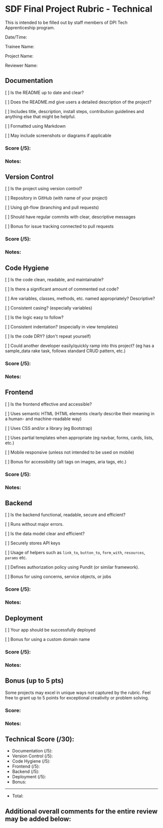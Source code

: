 # SDF Final Project Rubric - Technical

This is intended to be filled out by staff members of DPI Tech Apprenticeship program.

Date/Time:

Trainee Name:

Project Name:

Reviewer Name:

## Documentation
[ ] Is the README up to date and clear?

[ ] Does the README.md give users a detailed description of the project?

[ ] Includes title, description, install steps, contribution guidelines and anything else that might be helpful.

[ ] Formatted using Markdown

[ ] May include screenshots or diagrams if applicable

### Score (/5):

### Notes:

## Version Control
[ ] Is the project using version control?

[ ] Repository in GitHub (with name of your project)

[ ] Using git-flow (branching and pull requests)

[ ] Should have regular commits with clear, descriptive messages

[ ] Bonus for issue tracking connected to pull requests

### Score (/5):

### Notes:

## Code Hygiene
[ ] Is the code clean, readable, and maintainable?

[ ] Is there a significant amount of commented out code?

[ ] Are variables, classes, methods, etc. named appropriately? Descriptive?

[ ] Consistent casing? (especially variables)

[ ] Is the logic easy to follow?

[ ] Consistent indentation? (especially in view templates)

[ ] Is the code DRY? (don't repeat yourself)

[ ] Could another developer easily/quickly ramp into this project? (eg has a sample_data rake task, follows standard CRUD pattern, etc.)

### Score (/5):

### Notes:

## Frontend
[ ] Is the frontend effective and accessible?

[ ] Uses semantic HTML (HTML elements clearly describe their meaning in a human- and machine-readable way)

[ ] Uses CSS and/or a library (eg Bootstrap)

[ ] Uses partial templates when appropriate (eg navbar, forms, cards, lists, etc.)

[ ] Mobile responsive (unless not intended to be used on mobile)

[ ] Bonus for accessibility (alt tags on images, aria tags, etc.)

### Score (/5):

### Notes:

## Backend
[ ] Is the backend functional, readable, secure and efficient?

[ ] Runs without major errors.

[ ] Is the data model clear and efficient?

[ ] Securely stores API keys

[ ] Usage of helpers such as `link_to`, `button_to`, `form_with`, `resources`, `params` etc.

[ ] Defines authorization policy using Pundit (or similar framework).

[ ] Bonus for using concerns, service objects, or jobs

### Score (/5):

### Notes:

## Deployment
[ ] Your app should be successfully deployed

[ ] Bonus for using a custom domain name

### Score (/5):

### Notes:

## Bonus (up to 5 pts)
Some projects may excel in unique ways not captured by the rubric. Feel free to grant up to 5 points for exceptional creativity or problem solving.

### Score: 

### Notes:

## Technical Score (/30):
- Documentation (/5):
- Version Control (/5):
- Code Hygiene (/5):
- Frontend (/5):
- Backend (/5):
- Deployment (/5):
- Bonus:
---
- Total: 

## Additional overall comments for the entire review may be added below:
```




```
